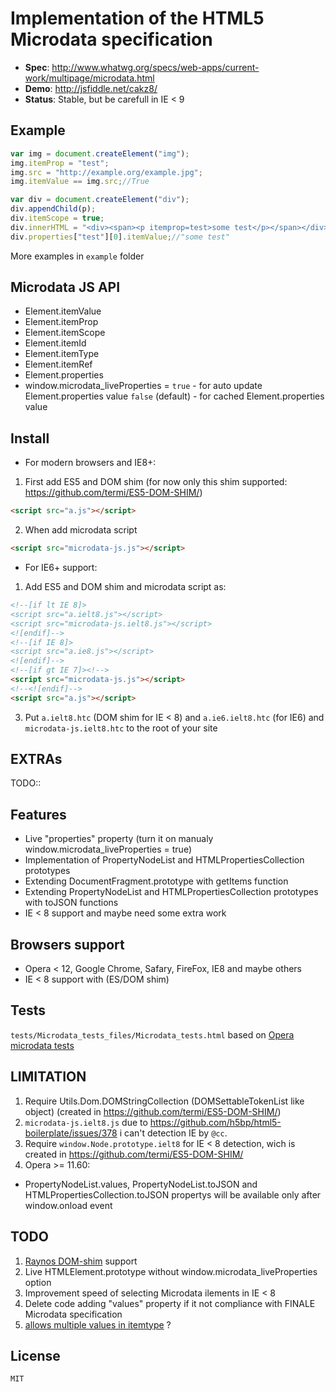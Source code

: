 # Implementation of the HTML5 Microdata specification

- __Spec__: http://www.whatwg.org/specs/web-apps/current-work/multipage/microdata.html
- __Demo__: http://jsfiddle.net/cakz8/
- __Status__: Stable, but be carefull in IE < 9

## Example

```javascript
var img = document.createElement("img");
img.itemProp = "test";
img.src = "http://example.org/example.jpg";
img.itemValue == img.src;//True

var div = document.createElement("div");
div.appendChild(p);
div.itemScope = true;
div.innerHTML = "<div><span><p itemprop=test>some test</p></span></div>";
div.properties["test"][0].itemValue;//"some test"
```
		
More examples in `example` folder

## Microdata JS API

 - Element.itemValue
 - Element.itemProp
 - Element.itemScope
 - Element.itemId
 - Element.itemType
 - Element.itemRef
 - Element.properties
 - window.microdata_liveProperties = 
	`true` - for auto update Element.properties value
	`false` (default) - for cached Element.properties value

## Install
 - For modern browsers and IE8+:
  1. First add ES5 and DOM shim (for now only this shim supported: https://github.com/termi/ES5-DOM-SHIM/)

```html
<script src="a.js"></script>
```

  2. When add microdata script

```html
<script src="microdata-js.js"></script>
```

 - For IE6+ support:
  1. Add ES5 and DOM shim and microdata script as:

```html
<!--[if lt IE 8]>
<script src="a.ielt8.js"></script>
<script src="microdata-js.ielt8.js"></script>
<![endif]-->
<!--[if IE 8]>
<script src="a.ie8.js"></script>
<![endif]-->
<!--[if gt IE 7]><!-->
<script src="microdata-js.js"></script>
<!--<![endif]-->
<script src="a.js"></script>
```

  3. Put `a.ielt8.htc` (DOM shim for IE < 8) and `a.ie6.ielt8.htc` (for IE6) and `microdata-js.ielt8.htc` to the root of your site

## EXTRAs
TODO::
  
## Features

 - Live "properties" property (turn it on manualy window.microdata_liveProperties = true)
 - Implementation of PropertyNodeList and HTMLPropertiesCollection prototypes
 - Extending DocumentFragment.prototype with getItems function
 - Extending PropertyNodeList and HTMLPropertiesCollection prototypes with toJSON functions
 - IE < 8 support and maybe need some extra work
 
## Browsers support

 - Opera < 12, Google Chrome, Safary, FireFox, IE8 and maybe others
 - IE < 8 support with (ES/DOM shim)

## Tests

`tests/Microdata_tests_files/Microdata_tests.html` based on [Opera microdata tests](http://w3c-test.org/html/tests/submission/Opera/microdata/001.html)
		
## LIMITATION

 1. Require Utils.Dom.DOMStringCollection (DOMSettableTokenList like object) (created in https://github.com/termi/ES5-DOM-SHIM/)
 2. `microdata-js.ielt8.js` due to https://github.com/h5bp/html5-boilerplate/issues/378 i can't detection IE by `@cc`.
 3. Require `window.Node.prototype.ielt8` for IE < 8 detection, wich is created in https://github.com/termi/ES5-DOM-SHIM/
 4. Opera >= 11.60:
  - PropertyNodeList.values, PropertyNodeList.toJSON and HTMLPropertiesCollection.toJSON propertys will be available only after window.onload event

## TODO

 1. [Raynos DOM-shim](https://github.com/Raynos/DOM-shim/) support
 2. Live HTMLElement.prototype without window.microdata_liveProperties option
 3. Improvement speed of selecting Microdata ilements in IE < 8
 4. Delete code adding "values" property if it not compliance with FINALE Microdata specification
 5. [allows multiple values in itemtype](http://html5.org/tools/web-apps-tracker?from=6667&to=6668) ?
 
## License

    MIT
